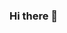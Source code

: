 ### Hi there 👋

<!--
**johntharian/johntharian** is a ✨ _special_ ✨ repository because its `README.md` (this file) appears on your GitHub profile.

Here are some ideas to get you started:

- 🔭 I’m currently working on @Mothership-io
- 🌱 I’m currently learning Node-js
- 💬 Ask me about MEAN Stack,Python,Html,Node-js
- 📫 How to reach me: johntharian247@gmail.com
- ⚡ Fun fact: I can binge watch a series in a day
-->
